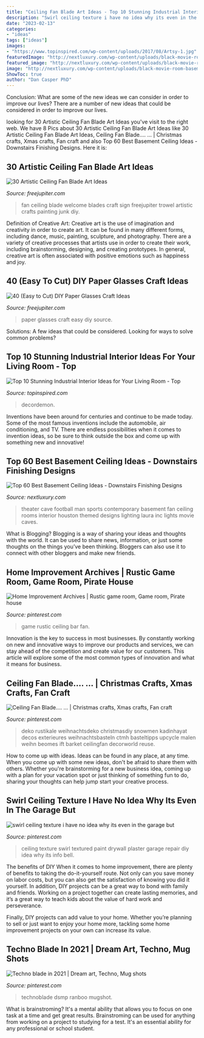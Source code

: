 ```yaml
---
title: "Ceiling Fan Blade Art Ideas - Top 10 Stunning Industrial Interior Ideas For Your Living Room"
description: "Swirl ceiling texture i have no idea why its even in the garage but"
date: "2023-02-13"
categories:
- "ideas"
tags: ["ideas"]
images:
- "https://www.topinspired.com/wp-content/uploads/2017/08/Artsy-1.jpg"
featuredImage: "http://nextluxury.com/wp-content/uploads/black-movie-room-basement-ceiling-ideas.jpg"
featured_image: "http://nextluxury.com/wp-content/uploads/black-movie-room-basement-ceiling-ideas.jpg"
image: "http://nextluxury.com/wp-content/uploads/black-movie-room-basement-ceiling-ideas.jpg"
ShowToc: true
author: "Dan Casper PhD"
---
```



Conclusion: What are some of the new ideas we can consider in order to improve our lives?
There are a number of new ideas that could be considered in order to improve our lives.

	

		
looking for 30 Artistic Ceiling Fan Blade Art Ideas you've visit to the right web. We have 8 Pics about 30 Artistic Ceiling Fan Blade Art Ideas like 30 Artistic Ceiling Fan Blade Art Ideas, Ceiling Fan Blade.... … | Christmas crafts, Xmas crafts, Fan craft and also Top 60 Best Basement Ceiling Ideas - Downstairs Finishing Designs. Here it is:
		
    
## 30 Artistic Ceiling Fan Blade Art Ideas

<img loading=lazy src="http://www.freejupiter.com/wp-content/uploads/2017/12/Ceiling-Fan-Blade-Art-Ideas-9.jpg" onerror="this.onerror=null;this.src='https://tse2.mm.bing.net/th?id=OIP.mIFmNFiNwdz_9RLoI5RVhQHaJ4&amp;pid=15.1';" alt="30 Artistic Ceiling Fan Blade Art Ideas">

_Source: freejupiter.com_

>fan ceiling blade welcome blades craft sign freejupiter trowel artistic crafts painting junk diy. 

	

Definition of Creative Art:
Creative art is the use of imagination and creativity in order to create art. It can be found in many different forms, including dance, music, painting, sculpture, and photography. There are a variety of creative processes that artists use in order to create their work, including brainstorming, designing, and creating prototypes. In general, creative art is often associated with positive emotions such as happiness and joy.

    
## 40 (Easy To Cut) DIY Paper Glasses Craft Ideas

<img loading=lazy src="http://www.freejupiter.com/wp-content/uploads/2018/02/Paper-Glasses-Craft-Ideas1-4.jpg" onerror="this.onerror=null;this.src='https://tse3.mm.bing.net/th?id=OIP.6NbaeT8O70pwuSlaAoL4QwHaLH&amp;pid=15.1';" alt="40 (Easy to Cut) DIY Paper Glasses Craft Ideas">

_Source: freejupiter.com_

>paper glasses craft easy diy source. 

	

Solutions: A few ideas that could be considered.
Looking for ways to solve common problems?

    
## Top 10 Stunning Industrial Interior Ideas For Your Living Room - Top

<img loading=lazy src="https://www.topinspired.com/wp-content/uploads/2017/08/Artsy-1.jpg" onerror="this.onerror=null;this.src='https://tse3.mm.bing.net/th?id=OIP.JXyQTWg-hl97W_8FjoXceQHaJ-&amp;pid=15.1';" alt="Top 10 Stunning Industrial Interior Ideas for Your Living Room - Top">

_Source: topinspired.com_

>decordemon. 

	

Inventions have been around for centuries and continue to be made today. Some of the most famous inventions include the automobile, air conditioning, and TV. There are endless possibilities when it comes to invention ideas, so be sure to think outside the box and come up with something new and innovative!

    
## Top 60 Best Basement Ceiling Ideas - Downstairs Finishing Designs

<img loading=lazy src="http://nextluxury.com/wp-content/uploads/black-movie-room-basement-ceiling-ideas.jpg" onerror="this.onerror=null;this.src='https://tse2.mm.bing.net/th?id=OIP.NZ040mPVdulanGvVeTj5YAHaE8&amp;pid=15.1';" alt="Top 60 Best Basement Ceiling Ideas - Downstairs Finishing Designs">

_Source: nextluxury.com_

>theater cave football man sports contemporary basement fan ceiling rooms interior houston themed designs lighting laura inc lights movie caves. 

	

What is Blogging?
Blogging is a way of sharing your ideas and thoughts with the world. It can be used to share news, information, or just some thoughts on the things you’ve been thinking. Bloggers can also use it to connect with other bloggers and make new friends.

    
## Home Improvement Archives | Rustic Game Room, Game Room, Pirate House

<img loading=lazy src="https://i.pinimg.com/736x/6f/23/73/6f2373e56ed69d90910b66d2880db5a6--rustic-games-cathedral-ceilings.jpg" onerror="this.onerror=null;this.src='https://tse3.mm.bing.net/th?id=OIP.BSvfPifQdEc8JC7T0f1wfwEsCs&amp;pid=15.1';" alt="Home Improvement Archives | Rustic game room, Game room, Pirate house">

_Source: pinterest.com_

>game rustic ceiling bar fan. 

	

Innovation is the key to success in most businesses. By constantly working on new and innovative ways to improve our products and services, we can stay ahead of the competition and create value for our customers. This article will explore some of the most common types of innovation and what it means for business.

    
## Ceiling Fan Blade.... … | Christmas Crafts, Xmas Crafts, Fan Craft

<img loading=lazy src="https://i.pinimg.com/originals/31/57/b3/3157b3dfc8eb0d25e4ad507dccc9e4d1.jpg" onerror="this.onerror=null;this.src='https://tse3.mm.bing.net/th?id=OIP._jfosQq48j7grg9jy1CMFwHaP6&amp;pid=15.1';" alt="Ceiling Fan Blade.... … | Christmas crafts, Xmas crafts, Fan craft">

_Source: pinterest.com_

>deko rustikale weihnachtsdeko christmasdiy snowmen kadinhayat decos exterieures weihnachtsbasteln ctmh basteltipps upcycle malen weihn beomes ift barket ceilingfan decorworld reuse. 

	

How to come up with ideas.
Ideas can be found in any place, at any time. When you come up with some new ideas, don't be afraid to share them with others. Whether you're brainstorming for a new business idea, coming up with a plan for your vacation spot or just thinking of something fun to do, sharing your thoughts can help jump start your creative process.

    
## Swirl Ceiling Texture I Have No Idea Why Its Even In The Garage But

<img loading=lazy src="https://i.pinimg.com/736x/bb/e4/75/bbe4752a97aa3e670f2eb5174fcf3cf0.jpg" onerror="this.onerror=null;this.src='https://tse4.mm.bing.net/th?id=OIP.qc39FB7QDgMSqwLYjYOx9gHaFj&amp;pid=15.1';" alt="swirl ceiling texture i have no idea why its even in the garage but">

_Source: pinterest.com_

>ceiling texture swirl textured paint drywall plaster garage repair diy idea why its info bell. 

	

The benefits of DIY
When it comes to home improvement, there are plenty of benefits to taking the do-it-yourself route. Not only can you save money on labor costs, but you can also get the satisfaction of knowing you did it yourself.
In addition, DIY projects can be a great way to bond with family and friends. Working on a project together can create lasting memories, and it’s a great way to teach kids about the value of hard work and perseverance.

Finally, DIY projects can add value to your home. Whether you’re planning to sell or just want to enjoy your home more, tackling some home improvement projects on your own can increase its value.

    
## Techno Blade In 2021 | Dream Art, Techno, Mug Shots

<img loading=lazy src="https://i.pinimg.com/736x/c4/10/26/c41026ca20a914cd1b84db9bb9e5f731.jpg" onerror="this.onerror=null;this.src='https://tse4.mm.bing.net/th?id=OIP.vPn0Mt7o9bJuMDpRolP7yAAAAA&amp;pid=15.1';" alt="Techno blade in 2021 | Dream art, Techno, Mug shots">

_Source: pinterest.com_

>technoblade dsmp ranboo mugshot. 

	

What is brainstroming? It's a mental ability that allows you to focus on one task at a time and get great results. Brainstroming can be used for anything from working on a project to studying for a test. It's an essential ability for any professional or school student.


